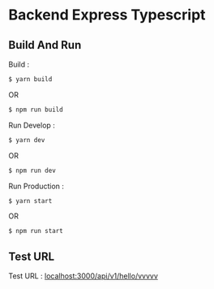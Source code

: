# Backend Express Typescript

## Build And Run

Build :

```bash
$ yarn build
```

OR

```bash
$ npm run build
```

Run Develop :

```bash
$ yarn dev
```

OR

```bash
$ npm run dev
```

Run Production :

```bash
$ yarn start
```

OR

```bash
$ npm run start
```

## Test URL

Test URL : [localhost:3000/api/v1/hello/vvvvv](http://localhost:3000/api/v1/hello/vvvvv)
